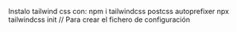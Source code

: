 Instalo tailwind css con:
npm i tailwindcss postcss autoprefixer
npx tailwindcss init // Para crear el fichero de configuración